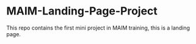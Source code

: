 # MAIM-Landing-Page-Project
This repo contains the first mini project in MAIM training, this is a landing page.
